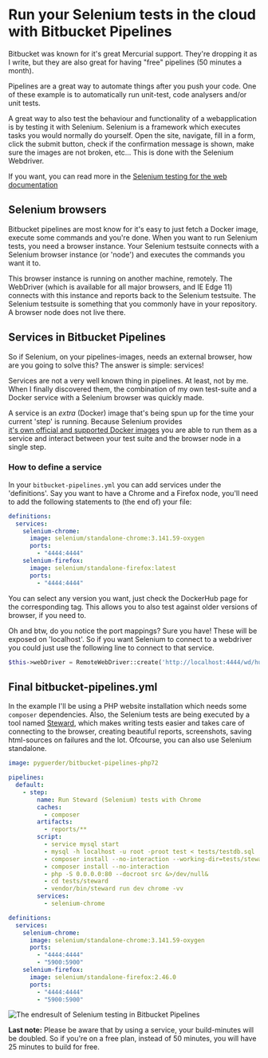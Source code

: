 # Run your Selenium tests in the cloud with Bitbucket Pipelines

Bitbucket was known for it's great Mercurial support. They're dropping it as
I write, but they are also great for having "free" pipelines (50 minutes a 
month). 

Pipelines are a great way to automate things after you push your code. One of 
these example is to automatically run unit-test, code analysers and/or unit 
tests.

A great way to also test the behaviour and functionality of a webapplication is
by testing it with Selenium. Selenium is a framework which executes tasks you 
would normally do yourself. Open the site, navigate, fill in a form, click the
submit button, check if the confirmation message is shown, make sure the images
are not broken, etc... This is done with the Selenium Webdriver.

If you want, you can read more in the 
[Selenium testing for the web documentation](https://www.selenium.dev/documentation/en/)


## Selenium browsers
Bitbucket pipelines are most know for it's easy to just fetch a Docker image, 
execute some commands and you're done. When you want to run Selenium tests, 
you need a browser instance. Your Selenium testsuite connects with a Selenium
browser instance (or 'node') and executes the commands you want it to.

This browser instance is running on another machine, remotely. The WebDriver
(which is available for all major browsers, and IE Edge 11) connects with this 
instance and reports back to the Selenium testsuite. The Selenium testsuite is
something that you commonly have in your repository. A browser node does not 
live there.

## Services in Bitbucket Pipelines

So if Selenium, on your pipelines-images, needs an external browser, how are 
you going to solve this? The answer is simple: services!

Services are not a very well known thing in pipelines. At least, not by me. 
When I finally discovered them, the combination of my own test-suite and a 
Docker service with a Selenium browser was quickly made.

A service is an _extra_ (Docker) image that's being spun up for the time your 
current 'step' is running. Because Selenium provides  
[it's own official and supported Docker images](https://hub.docker.com/u/selenium)
you are able to run them as a service and interact between your test suite and
the browser node in a single step.

### How to define a service
In your `bitbucket-pipelines.yml` you can add services under the 'definitions'.
Say you want to have a Chrome and a Firefox node, you'll need to add the 
following statements to (the end of) your file:
```yaml
definitions:
  services:
    selenium-chrome:
      image: selenium/standalone-chrome:3.141.59-oxygen
      ports:
        - "4444:4444"
    selenium-firefox:
      image: selenium/standalone-firefox:latest
      ports:
        - "4444:4444"
```

You can select any version you want, just check the DockerHub page for the 
corresponding tag. This allows you to also test against older versions of 
browser, if you need to.

Oh and btw, do you notice the port mappings? Sure you have! These will be
exposed on 'localhost'. So if you want Selenium to connect to a webdriver
you could just use the following line to connect to that service.
```php
$this->webDriver = RemoteWebDriver::create('http://localhost:4444/wd/hub', $capabilities);
```

## Final bitbucket-pipelines.yml
In the example I'll be using a PHP website installation which needs some 
`composer` dependencies. Also, the Selenium tests are being executed by a
tool named [Steward](https://github.com/lmc-eu/steward), which makes writing
tests easier and takes care of connecting to the browser, creating beautiful 
reports, screenshots, saving html-sources on failures and the lot.
Ofcourse, you can also use Selenium standalone.

```yaml
image: pyguerder/bitbucket-pipelines-php72

pipelines:
  default:
    - step:
        name: Run Steward (Selenium) tests with Chrome
        caches:
          - composer
        artifacts:
          - reports/**
        script:
          - service mysql start
          - mysql -h localhost -u root -proot test < tests/testdb.sql
          - composer install --no-interaction --working-dir=tests/steward
          - composer install --no-interaction
          - php -S 0.0.0.0:80 --docroot src &>/dev/null&
          - cd tests/steward
          - vendor/bin/steward run dev chrome -vv
        services:
          - selenium-chrome

definitions:
  services:
    selenium-chrome:
      image: selenium/standalone-chrome:3.141.59-oxygen
      ports:
        - "4444:4444"
        - "5900:5900"
    selenium-firefox:
      image: selenium/standalone-firefox:2.46.0
      ports:
        - "4444:4444"
        - "5900:5900"
```


![](/posts/images/bitbucket-pipelines-result.png "The endresult of Selenium testing in Bitbucket Pipelines") 

**Last note:** Please be aware that by using a service, your build-minutes will
be doubled. So if you're on a free plan, instead of 50 minutes, 
you will have 25 minutes to build for free.
